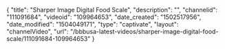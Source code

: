 {
    "title": "Sharper Image Digital Food Scale",
    "description": "",
    "channelid": "111091684",
    "videoid": "109964653",
    "date_created": "1502517956",
    "date_modified": "1504049171",
    "type": "captivate",
    "layout": "channelVideo",
    "url": "\/bbbusa-latest-videos\/sharper-image-digital-food-scale\/111091684-109964653"
}
